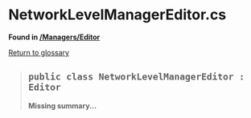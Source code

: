 # NetworkLevelManagerEditor.cs
**Found in [/Managers/Editor](../BALLISTIC/Assets/Scripts/Managers/Editor/NetworkLevelManagerEditor.cs)**

[Return to glossary](Glossary.md)


> ## `public class NetworkLevelManagerEditor : Editor`
> **Missing summary...**
> 

